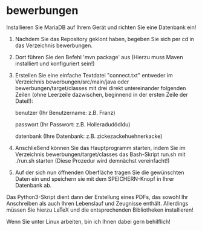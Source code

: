 # bewerbungen

Installieren Sie MariaDB auf Ihrem Gerät und richten Sie eine Datenbank ein!

1.  Nachdem Sie das Repository geklont haben, begeben Sie sich per cd in das Verzeichnis bewerbungen.
2.  Dort führen Sie den Befehl 'mvn package' aus (Hierzu muss Maven installiert und konfiguriert sein!)
3.  Erstellen Sie eine einfache Textdatei "connect.txt" entweder im Verzeichnis bewerbungen/src/main/java
    oder bewerbungen/target/classes mit drei direkt untereinander folgenden Zeilen (ohne Leerzeile
    dazwischen, beginnend in der ersten Zeile der Datei!):

    benutzer  (Ihr Benutzername: z.B. Franz)
    
    passwort  (Ihr Passwort:     z.B. Holleradudödldu)
    
    datenbank (Ihre Datenbank:   z.B. zickezackehuehnerkacke)

4.  Anschließend können Sie das Hauptprogramm starten, indem Sie im Verzeichnis bewerbungen/target/classes
    das Bash-Skript run.sh mit ./run.sh starten (Diese Prozedur wird demnächst vereinfacht!)
5.  Auf der sich nun öffnenden Oberfläche tragen Sie die gewünschten Daten ein und speichern sie mit
    dem SPEICHERN-Knopf in Ihrer Datenbank ab.
    
Das Python3-Skript dient dann der Erstellung eines PDFs, das sowohl Ihr Anschreiben als auch Ihren
Lebenslauf und Zeugnisse enthält. Allerdings müssen Sie hierzu LaTeX und die entsprechenden Bibliotheken installieren!

Wenn Sie unter Linux arbeiten, bin ich Ihnen dabei gern behilflich!
